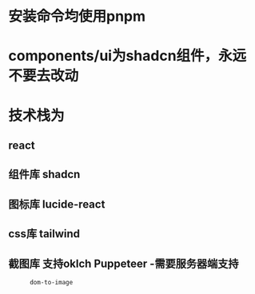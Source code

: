 # 安装命令均使用pnpm
# components/ui为shadcn组件，永远不要去改动
# 技术栈为
## react
## 组件库 shadcn
## 图标库 lucide-react
## css库 tailwind
## 截图库 支持oklch Puppeteer  -需要服务器端支持
          dom-to-image